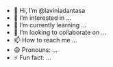 - 👋 Hi, I’m @laviniadantasa
- 👀 I’m interested in ...
- 🌱 I’m currently learning ...
- 💞️ I’m looking to collaborate on ...
- 📫 How to reach me ...
- 😄 Pronouns: ...
- ⚡ Fun fact: ...

<!---
laviniadantasa/laviniadantasa is a ✨ special ✨ repository because its `README.md` (this file) appears on your GitHub profile.
You can click the Preview link to take a look at your changes.
--->
